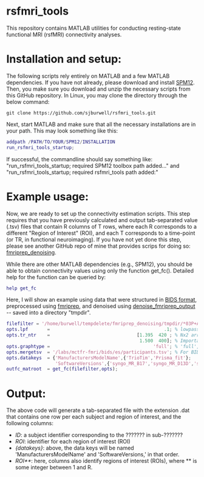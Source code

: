 # rsfmri_tools
This repository contains MATLAB utilities for conducting resting-state functional MRI (rsfMRI) connectivity analyses.

# Installation and setup:
The following scripts rely entirely on MATLAB and a few MATLAB dependencies. If you have not already, please download and install [SPM12](https://www.fil.ion.ucl.ac.uk/spm/software/spm12/). Then, you make sure you download and unzip the necessary scripts from this GitHub repository. In Linux, you may clone the directory through the below command:
```linux
git clone https://github.com/sjburwell/rsfmri_tools.git
```

Next, start MATLAB and make sure that all the necessary installations are in your path. This may look something like this:
```matlab
addpath /PATH/TO/YOUR/SPM12/INSTALLATION
run_rsfmri_tools_startup;
```
If successful, the commandline should say something like: "run_rsfmri_tools_startup; required SPM12 toolbox path added..." and "run_rsfmri_tools_startup; required rsfmri_tools path added:"

# Example usage:
Now, we are ready to set up the connectivity estimation scripts. This step requires that you have previously calculated and output tab-separated value (.tsv) files that contain R columns of T rows, where each R corresponds to a different "Region of Interest" (ROI), and each T corresponds to a time-point (or TR, in functional neuroimaging). If you have not yet done this step, please see another GitHub repo of mine that provides scrips for doing so: [fmriprep_denoising](https://github.com/sjburwell/fmriprep_denoising).

While there are other MATLAB dependencies (e.g., SPM12), you should be able to obtain connectivity values using only the function get_fc(). Detailed help for the function can be queried by:
```matlab
help get_fc
```

Here, I will show an example using data that were structured in [BIDS format](https://bids.neuroimaging.io/), preprocessed using [fmriprep](https://fmriprep.org/en/stable/), and denoised using [denoise_fmriprep_output](https://github.com/sjburwell/fmriprep_denoising/blob/master/denoise_fmriprep_output.py) -- saved into a directory "tmpdir".

```matlab
filefilter = '/home/burwell/tempdelete/fmriprep_denoising/tmpdir/*03P+AROMANonAgg_ROI-Schaefer400+HarvOxSubCortRL*';
opts.lpf       =                                          .1; % lowpass filter cutoff, in Hz (0 if none)
opts.tr_ntr    =                                [1.395  420 ; % Nx2 array of [TR, #TRs; ...] 
                                                 1.500  400]; % Important for inferring sample-rate if lpf>0 or hpf>0
opts.graphtype =                                      'full'; % 'full','upper','lower'
opts.mergetsv  = '/labs/mctfr-fmri/bids/es/participants.tsv'; % For BIDS, should be participants.tsv
opts.datakeys  = {'ManufacturersModelName',{'TrioTim','Prisma_fit'};
                  'SoftwareVersions',{'syngo_MR_B17','syngo_MR_D13D','syngo_MR_E11'}};
outfc_matroot  = get_fc(filefilter,opts);
```

# Output:
The above code will generate a tab-separated file with the extension .dat that contains one row per each subject and region of interest, and the following columns:
* _ID_: a subject identifier corresponding to the ??????? in sub-???????
* _ROI_: identifier for each region of interest (ROI)
* _{datakeys}_: above, the data keys will be named 'ManufacturersModelName' and 'SoftwareVersions,' in that order.
* _ROI**_: here, columns also identify regions of interest (ROIs), where ** is some integer between 1 and R.


